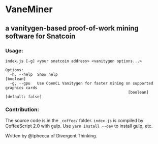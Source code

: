 # VaneMiner
## a vanitygen-based proof-of-work mining software for Snatcoin

### Usage:
```
index.js [-g] <your snatcoin address> <vanitygen options...>

Options:
  -h, --help  Show help                                                [boolean]
  -g, --gpu   Use OpenCL Vanitygen for faster mining on supported graphics cards
                                                      [boolean] [default: false]
```

### Contribution:

The source code is in the `_coffee/` folder. `index.js` is compiled by
CoffeeScript 2.0 with gulp. Use `yarn install --dev` to install gulp, etc.

Written by @tphecca of Divergent Thinking.
